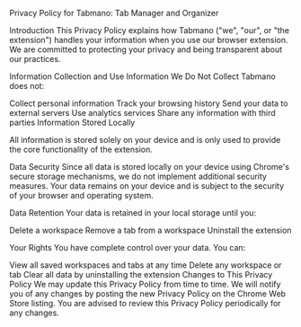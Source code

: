 Privacy Policy for Tabmano: Tab Manager and Organizer

Introduction
This Privacy Policy explains how Tabmano ("we", "our", or "the extension") handles your information when you use our browser extension. 
We are committed to protecting your privacy and being transparent about our practices.

Information Collection and Use
Information We Do Not Collect
Tabmano does not:

Collect personal information
Track your browsing history
Send your data to external servers
Use analytics services
Share any information with third parties
Information Stored Locally


All information is stored solely on your device and is only used to provide the core functionality of the extension.

Data Security
Since all data is stored locally on your device using Chrome's secure storage mechanisms, we do not implement additional security measures. 
Your data remains on your device and is subject to the security of your browser and operating system.

Data Retention
Your data is retained in your local storage until you:

Delete a workspace
Remove a tab from a workspace
Uninstall the extension

Your Rights
You have complete control over your data. You can:

View all saved workspaces and tabs at any time
Delete any workspace or tab
Clear all data by uninstalling the extension
Changes to This Privacy Policy
We may update this Privacy Policy from time to time. We will notify you of any changes by posting the new Privacy Policy on the Chrome Web Store listing. 
You are advised to review this Privacy Policy periodically for any changes.
